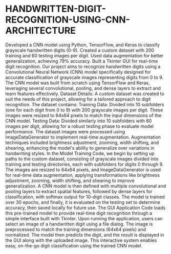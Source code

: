 # HANDWRITTEN-DIGIT-RECOGNITION-USING-CNN-ARCHITECTURE
 Developed a CNN model using Python, TensorFlow, and Keras to classify grayscale handwritten digits (0-9). Created a custom dataset with 200 training and 60 testing images per digit. Used data augmentation for better generalization, achieving 79% accuracy. Built a Tkinter GUI for real-time digit recognition.
Our project aims to recognize handwritten digits using a Convolutional Neural Network (CNN) model specifically designed for accurate classification of grayscale images representing digits from 0 to 9. The CNN model was built from scratch using TensorFlow and Keras, leveraging several convolutional, pooling, and dense layers to extract and learn features effectively.
Dataset Details:
A custom dataset was created to suit the needs of this project, allowing for a tailored approach to digit recognition. The dataset contains:
Training Data: Divided into 10 subfolders (one for each digit from 0 to 9) with 200 grayscale images per digit. These images were resized to 64x64 pixels to match the input dimensions of the CNN model.
Testing Data: Divided similarly into 10 subfolders with 60 images per digit, allowing for a robust testing phase to evaluate model performance.
The dataset images were processed using ImageDataGenerator to implement real-time augmentation. Augmentation techniques included brightness adjustment, zooming, width shifting, and shearing, enhancing the model's ability to generalize over variations in handwriting styles.
In the Model Training Code, we begin by setting up paths to the custom dataset, consisting of grayscale images divided into training and testing directories, each with subfolders for digits 0 through 9. The images are resized to 64x64 pixels, and ImageDataGenerator is used for real-time data augmentation, applying transformations like brightness adjustment, zooming, width shifting, and shearing to improve generalization. A CNN model is then defined with multiple convolutional and pooling layers to extract spatial features, followed by dense layers for classification, with softmax output for 10-digit classes. The model is trained over 30 epochs, and finally, it is evaluated on the testing set to determine accuracy, then saved locally for future use.
The GUI Application Code loads this pre-trained model to provide real-time digit recognition through a simple interface built with Tkinter. Upon running the application, users can select an image of a handwritten digit using a file dialog. The image is preprocessed to match the training dimensions (64x64 pixels) and normalized. The model then predicts the digit, and the result is displayed in the GUI along with the uploaded image. This interactive system enables easy, on-the-go digit classification using the trained CNN model.
